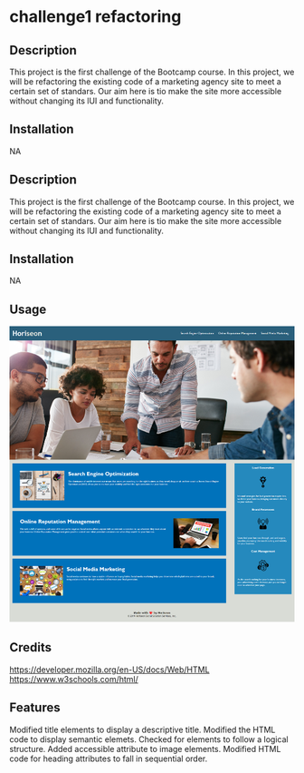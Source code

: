# challenge1 refactoring

## Description
This project is the first challenge of the Bootcamp course. 
In this project, we will be refactoring the existing code of a marketing agency site to meet a certain set of standars.
Our aim here is tio make the site more accessible without changing its lUI and  functionality.

## Installation
NA

## Description
This project is the first challenge of the Bootcamp course. 
In this project, we will be refactoring the existing code of a marketing agency site to meet a certain set of standars.
Our aim here is tio make the site more accessible without changing its lUI and  functionality.

## Installation
NA

## Usage

![Screenshot of the live page](assets\images\Horiseon.png)

## Credits

https://developer.mozilla.org/en-US/docs/Web/HTML
https://www.w3schools.com/html/


## Features

Modified title elements to display a descriptive title.
Modified the HTML code to display semantic elemets.
Checked for elements to follow a logical structure.
Added accessible attribute to image elements.
Modified HTML code for heading attributes to fall in sequential order.


